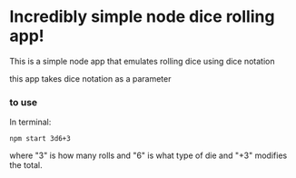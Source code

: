 # Incredibly simple node dice rolling app!

This is a simple node app that emulates rolling dice using dice notation

this app takes dice notation as a parameter

### to use

In terminal:

```npm start 3d6+3```

where "3" is how many rolls and "6" is what type of die and "+3" modifies the total.

